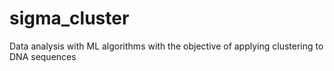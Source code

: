 # sigma_cluster
Data analysis with ML algorithms with the objective of applying clustering to DNA sequences
